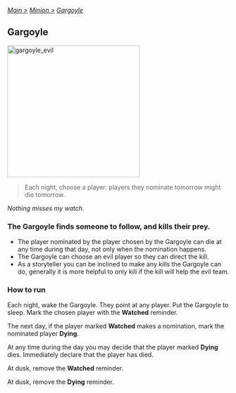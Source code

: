 [*Main >*](https://github.com/PowerofMoll/Mining-Timing---A-fancreation-to-Blood-on-the-Clocktower/blob/main/README.md)
[_Minion >_](https://github.com/PowerofMoll/Mining-Timing---A-fancreation-to-Blood-on-the-Clocktower/blob/main/Minion/README.md)
[_Gargoyle_](https://github.com/PowerofMoll/Mining-Timing---A-fancreation-to-Blood-on-the-Clocktower/blob/main/Minion/Gargoyle/README.md)

## Gargoyle
<img src="https://github.com/user-attachments/assets/1179e016-7b99-423c-bdc5-6f4c2f1914b9" alt="gargoyle_evil" width="300" height="300">

> Each night, choose a player: players they nominate tomorrow might die tomorrow.

*Nothing misses my watch.*

### **The Gargoyle finds someone to follow, and kills their prey.**
- The player nominated by the player chosen by the Gargoyle can die at any time during that day, not only when the nomination happens.
- The Gargoyle can choose an evil player so they can direct the kill.
- As a storyteller you can be inclined to make any kills the Gargoyle can do, generally it is more helpful to only kill if the kill will help the evil team.

### How to run
Each night, wake the Gargoyle. They point at any player. Put the Gargoyle to sleep. Mark the chosen player with the **Watched** reminder. 

The next day, if the player marked **Watched** makes a nomination, mark the nominated player **Dying**. 

At any time during the day you may decide that the player marked **Dying** dies. Immediately declare that the player has died.

At dusk, remove the **Watched** reminder.

At dusk, remove the **Dying** reminder.

